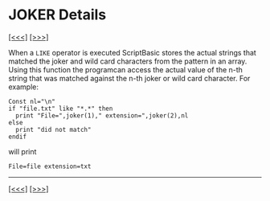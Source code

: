 # JOKER Details

[\[\<\<\<\]](ug_25.109.md) [\[\>\>\>\]](ug_25.110.md)

When a `LIKE` operator is executed ScriptBasic stores the actual strings
that matched the joker and wild card characters from the pattern in an
array. Using this function the programcan access the actual value of the
n-th string that was matched against the n-th joker or wild card
character. For example:

    Const nl="\n"
    if "file.txt" like "*.*" then
      print "File=",joker(1)," extension=",joker(2),nl
    else
      print "did not match"
    endif

will print

    File=file extension=txt

-----

[\[\<\<\<\]](ug_25.109.md) [\[\>\>\>\]](ug_25.110.md)
